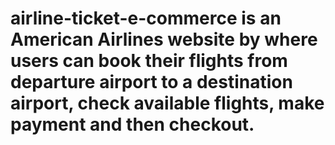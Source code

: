 # airline-ticket-e-commerce is an American Airlines website by where users can book their flights from departure airport to a destination airport, check available flights, make payment and then checkout.
